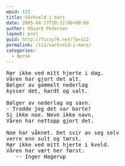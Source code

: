 ```yaml
---
wpid: 112
title: Vårkveld i mars
date: 2005-04-17T20:12:00+00:00
author: Håvard Pedersen
layout: post
guid: http://fuzzy76.net/?p=112
permalink: /112/varkveld-i-mars/
categories:
  - Norsk
---
```

<pre>Rør ikke ved mitt hjerte i dag.
Våren har gjort det alt.
Bølger av gammelt nederlag
kysser det, hardt og salt.

Bølger av nederlag og savn.
- Trodde jeg det var borte?
Si ikke noe. Nevn ikke navn.
Våren har nettopp gjort det.

Noe har våknet. Det svir av seg selv
verre enn sult og tørst.
Rør ikke ved mitt hjerte i kveld.
Våren har vært her først.
   -- Inger Hagerup</pre>
